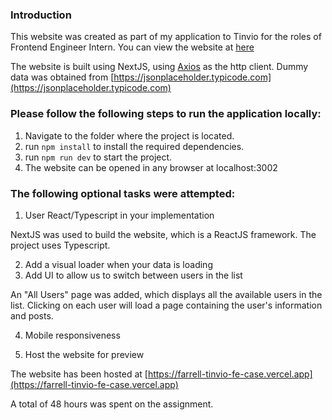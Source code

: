 ### Introduction
This website was created as part of my application to Tinvio for the roles of Frontend Engineer Intern. You can view the website at [here](https://farrell-tinvio-fe-case.vercel.app)

The website is built using NextJS, using [Axios](https://github.com/axios/axios) as the http client.
Dummy data was obtained from [https://jsonplaceholder.typicode.com](https://jsonplaceholder.typicode.com)


### Please follow the following steps to run the application locally:
1. Navigate to the folder where the project is located.
2. run `npm install` to install the required dependencies.
3. run `npm run dev` to start the project.
4. The website can be opened in any browser at localhost:3002

### The following optional tasks were attempted:
1. User React/Typescript in your implementation

NextJS was used to build the website, which is a ReactJS framework. The project uses Typescript.

2. Add a visual loader when your data is loading
3. Add UI to allow us to switch between users in the list

An "All Users" page was added, which displays all the available users in the list. Clicking on each user will load a page containing the user's information and posts.

4. Mobile responsiveness

5. Host the website for preview

The website has been hosted at [https://farrell-tinvio-fe-case.vercel.app](https://farrell-tinvio-fe-case.vercel.app)

A total of 48 hours was spent on the assignment.